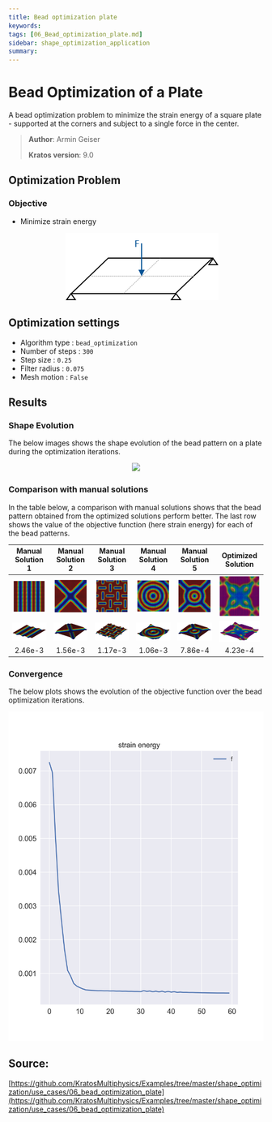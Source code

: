 ```yaml
---
title: Bead optimization plate
keywords: 
tags: [06_Bead_optimization_plate.md]
sidebar: shape_optimization_application
summary: 
---
```

# Bead Optimization of a Plate

A bead optimization problem to minimize the strain energy of a square plate - supported at the corners and subject to a single force in the center.

> **Author**: Armin Geiser
>
> **Kratos version**: 9.0

## Optimization Problem

### Objective
- Minimize strain energy

  <p align="center">
    <img src="https://raw.githubusercontent.com/KratosMultiphysics/Examples/master/shape_optimization/use_cases/06_bead_optimization_plate/images/beadOpt_SetupwithBC.png">
  </p>

## Optimization settings
- Algorithm type : `bead_optimization`
- Number of steps : `300`
- Step size : `0.25`
- Filter radius : `0.075`
- Mesh motion : `False`

## Results

### Shape Evolution
The below images shows the shape evolution of the bead pattern on a plate during the optimization iterations. 

<p align="center">
    <img src="https://raw.githubusercontent.com/KratosMultiphysics/Examples/master/shape_optimization/use_cases/06_bead_optimization_plate/images/beadOpt_result.gif" width="800">
</p>

### Comparison with manual solutions

In the table below, a comparison with manual solutions shows that the bead pattern obtained from the optimized solutions perform better. The last row shows the value of the objective function (here strain energy) for each of the bead patterns.

|             Manual Solution 1              |             Manual Solution 2              |             Manual Solution 3              |             Manual Solution 4              |             Manual Solution 5              |          Optimized Solution           |
| :----------------------------------------: | :----------------------------------------: | :----------------------------------------: | :----------------------------------------: | :----------------------------------------: | :-----------------------------------: |
| <img src="https://raw.githubusercontent.com/KratosMultiphysics/Examples/master/shape_optimization/use_cases/06_bead_optimization_plate/images/beadOpt_Manual_1_2D.png"> | <img src="https://raw.githubusercontent.com/KratosMultiphysics/Examples/master/shape_optimization/use_cases/06_bead_optimization_plate/images/beadOpt_Manual_2_2D.png"> | <img src="https://raw.githubusercontent.com/KratosMultiphysics/Examples/master/shape_optimization/use_cases/06_bead_optimization_plate/images/beadOpt_Manual_3_2D.png"> | <img src="https://raw.githubusercontent.com/KratosMultiphysics/Examples/master/shape_optimization/use_cases/06_bead_optimization_plate/images/beadOpt_Manual_4_2D.png"> | <img src="https://raw.githubusercontent.com/KratosMultiphysics/Examples/master/shape_optimization/use_cases/06_bead_optimization_plate/images/beadOpt_Manual_5_2D.png"> | <img src="https://raw.githubusercontent.com/KratosMultiphysics/Examples/master/shape_optimization/use_cases/06_bead_optimization_plate/images/beadOpt_Opt_2D.png"> |
| <img src="https://raw.githubusercontent.com/KratosMultiphysics/Examples/master/shape_optimization/use_cases/06_bead_optimization_plate/images/beadOpt_Manual_1_3D.png"> | <img src="https://raw.githubusercontent.com/KratosMultiphysics/Examples/master/shape_optimization/use_cases/06_bead_optimization_plate/images/beadOpt_Manual_2_3D.png"> | <img src="https://raw.githubusercontent.com/KratosMultiphysics/Examples/master/shape_optimization/use_cases/06_bead_optimization_plate/images/beadOpt_Manual_3_3D.png"> | <img src="https://raw.githubusercontent.com/KratosMultiphysics/Examples/master/shape_optimization/use_cases/06_bead_optimization_plate/images/beadOpt_Manual_4_3D.png"> | <img src="https://raw.githubusercontent.com/KratosMultiphysics/Examples/master/shape_optimization/use_cases/06_bead_optimization_plate/images/beadOpt_Manual_5_3D.png"> | <img src="https://raw.githubusercontent.com/KratosMultiphysics/Examples/master/shape_optimization/use_cases/06_bead_optimization_plate/images/beadOpt_Opt_3D.png"> |
|                  2.46e-3                   |                  1.56e-3                   |                  1.17e-3                   |                  1.06e-3                   |                  7.86e-4                   |                4.23e-4                |

### Convergence
The below plots shows the evolution of the objective function over the bead optimization iterations.

<p align="center">
    <img src="https://raw.githubusercontent.com/KratosMultiphysics/Examples/master/shape_optimization/use_cases/06_bead_optimization_plate/images/beadOpt_plot.svg" height="650">
</p>


## Source: 
[https://github.com/KratosMultiphysics/Examples/tree/master/shape_optimization/use_cases/06_bead_optimization_plate](https://github.com/KratosMultiphysics/Examples/tree/master/shape_optimization/use_cases/06_bead_optimization_plate)

